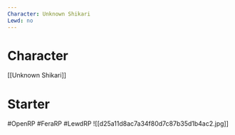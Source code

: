 ```yaml
---
Character: Unknown Shikari
Lewd: no
---
```

# Character
[[Unknown Shikari]]

# Starter


#OpenRP #FeraRP #LewdRP
![[d25a11d8ac7a34f80d7c87b35d1b4ac2.jpg]]